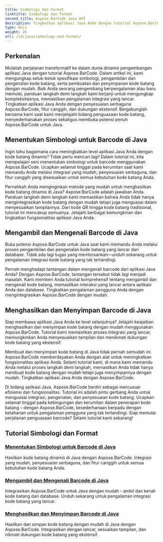 ```yaml
---
title: Simbologi dan Format
linktitle: Simbologi dan Format
second_title: Aspose.BarCode Java API
description: Tingkatkan aplikasi Java Anda dengan tutorial Aspose.BarCode! Kuasai penentuan simbologi, ambil dan kenali kode batang, serta buat dan simpan kode batang dinamis dengan mudah.
type: docs
weight: 26
url: /id/java/symbology-and-format/
---
```

## Perkenalan

Mulailah perjalanan transformatif ke dalam dunia dinamis pengembangan aplikasi Java dengan tutorial Aspose.BarCode. Dalam artikel ini, kami mengungkap seluk-beluk spesifikasi simbologi, pengambilan dan pengenalan kode batang, serta pembuatan dan penyimpanan kode batang dengan mudah. Baik Anda seorang pengembang berpengalaman atau baru memulai, panduan langkah demi langkah kami berjanji untuk mengungkap kompleksitasnya, memastikan pengalaman integrasi yang lancar. Tingkatkan aplikasi Java Anda dengan penyesuaian serbaguna Aspose.BarCode, fitur canggih, dan dukungan ekstensif. Bergabunglah bersama kami saat kami menjelajahi bidang penguasaan kode batang, menyederhanakan proses sekaligus membuka potensi penuh Aspose.BarCode untuk Java.

## Menentukan Simbologi untuk Barcode di Java

Ingin tahu bagaimana cara meningkatkan level aplikasi Java Anda dengan kode batang dinamis? Tidak perlu mencari lagi! Dalam tutorial ini, kita mempelajari seni menentukan simbologi untuk barcode menggunakan Aspose.BarCode. Ucapkan selamat tinggal pada kerumitan saat kami memandu Anda melalui integrasi yang mudah, penyesuaian serbaguna, dan fitur canggih yang disesuaikan untuk semua kebutuhan kode batang Anda.

Pernahkah Anda menginginkan metode yang mudah untuk menghasilkan kode batang dinamis di Java? Aspose.BarCode adalah jawaban Anda. Panduan langkah demi langkah kami memastikan bahwa Anda tidak hanya mengintegrasikan kode batang dengan mudah tetapi juga menguasai dalam menyesuaikan tampilannya. Dari kode QR hingga kode batang tradisional, tutorial ini mencakup semuanya. Jelajahi berbagai kemungkinan dan tingkatkan fungsionalitas aplikasi Java Anda.


## Mengambil dan Mengenali Barcode di Java

Buka potensi Aspose.BarCode untuk Java saat kami memandu Anda melalui proses pengambilan dan pengenalan kode batang yang lancar dari database. Tidak ada lagi tugas yang membosankan—unduh sekarang untuk pengalaman integrasi kode batang yang tak tertandingi. 

Pernah menghadapi tantangan dalam mengenali barcode dari aplikasi Java Anda? Dengan Aspose.BarCode, tantangan tersebut tidak lagi menjadi masalah. Kami memberi Anda tutorial komprehensif tentang mengambil dan mengenali kode batang, memastikan interaksi yang lancar antara aplikasi Anda dan database. Tingkatkan pengalaman pengguna Anda dengan mengintegrasikan Aspose.BarCode dengan mudah.

## Menghasilkan dan Menyimpan Barcode di Java

Siap membawa aplikasi Java Anda ke level selanjutnya? Jelajahi keajaiban menghasilkan dan menyimpan kode batang dengan mudah menggunakan Aspose.BarCode. Tutorial kami memastikan proses integrasi yang lancar, memungkinkan Anda menyesuaikan tampilan dan menikmati dukungan kode batang yang ekstensif.

Membuat dan menyimpan kode batang di Java tidak pernah semudah ini. Aspose.BarCode memberdayakan Anda dengan alat untuk meningkatkan fungsionalitas aplikasi Anda. Selami tutorial kami, di mana kami memandu Anda melalui proses langkah demi langkah, memastikan Anda tidak hanya membuat kode batang dengan mudah tetapi juga menyimpannya dengan mudah. Tingkatkan aplikasi Java Anda dengan Aspose.BarCode.

Di bidang aplikasi Java, Aspose.BarCode berdiri sebagai mercusuar efisiensi dan fungsionalitas. Tutorial ini adalah pintu gerbang Anda untuk menguasai integrasi, pengenalan, dan penyesuaian kode batang. Ucapkan selamat tinggal pada kebingungan dan kerumitan dalam penerapan kode batang – dengan Aspose.BarCode, kesederhanaan berpadu dengan ketahanan untuk pengalaman pengguna yang tak tertandingi. Siap memulai perjalanan penguasaan barcode? Selami tutorial kami sekarang!
## Tutorial Simbologi dan Format
### [Menentukan Simbologi untuk Barcode di Java](./specifying-symbology-barcode/)
Hasilkan kode batang dinamis di Java dengan Aspose.BarCode. Integrasi yang mudah, penyesuaian serbaguna, dan fitur canggih untuk semua kebutuhan kode batang Anda.
### [Mengambil dan Mengenali Barcode di Java](./fetching-recognizing-barcode/)
Integrasikan Aspose.BarCode untuk Java dengan mudah - ambil dan kenali kode batang dari database. Unduh sekarang untuk pengalaman integrasi kode batang yang lancar.
### [Menghasilkan dan Menyimpan Barcode di Java](./generating-saving-barcode/)
Hasilkan dan simpan kode batang dengan mudah di Java dengan Aspose.BarCode. Integrasikan dengan lancar, sesuaikan tampilan, dan nikmati dukungan kode batang yang ekstensif.